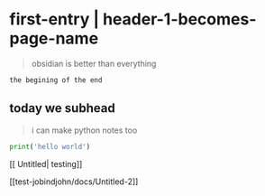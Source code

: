 # first-entry | header-1-becomes-page-name

> obsidian is better than everything
```sh
the begining of the end
```

## today we subhead 
> i can make python notes too
```python
print('hello world')
```

[[ Untitled| testing]]


[[test-jobindjohn/docs/Untitled-2]]

